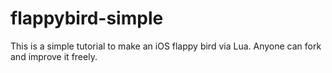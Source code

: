 flappybird-simple
=================

This is a simple tutorial to make an iOS flappy bird via Lua. Anyone can fork and improve it freely. 
